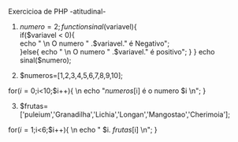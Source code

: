 Exercicioa de PHP -atitudinal-

1) $numero=2;     
  function sinal($variavel){  
     if($variavel < 0){  
    echo " \n O numero " .$variavel." é Negativo";    
     }else{
     echo " \n O numero " .$variavel." é positivo";
     }
   }
  echo sinal($numero);

2)  $numeros=[1,2,3,4,5,6,7,8,9,10];                                                                                                                                                                                                                       

  for($i=0;$i<10;$i++){
      \n echo "$numeros[$i] é o numero $i \n";
}

3)  $frutas=['puleium','Granadilha','Lichia','Longan','Mangostao','Cherimoia'];


   for($i=1;$i<6;$i++){
   \n
      echo  " $i.  $frutas[$i] \n";
}


